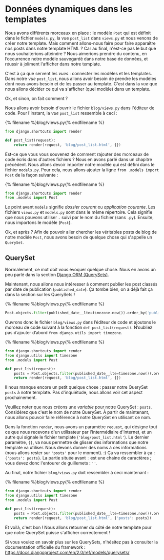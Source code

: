 # Données dynamiques dans les templates

Nous avons différents morceaux en place : le modèle `Post` qui est définit dans le fichier `models.py`, la vue `post_list` dans `views.py` et nous venons de créer notre template. Mais comment allons-nous faire pour faire apparaître nos posts dans notre template HTML ? Car au final, n'est-ce pas le but que nous souhaiterions atteindre ? Nous aimerions prendre du contenu, en l’occurrence notre modèle sauvegardé dans notre base de données, et réussir à joliment l'afficher dans notre template.

C'est à ça que servent les *vues* : connecter les modèles et les templates. Dans notre *vue* `post_list`, nous allons avoir besoin de prendre les modèles dont nous avons besoin et de les passer au template. C'est dans la *vue* que nous allons décider ce qui va s'afficher (quel modèle) dans un template.

Ok, et sinon, on fait comment ?

Nous allons avoir besoin d'ouvrir le fichier `blog/views.py` dans l'éditeur de code. Pour l'instant, la *vue* `post_list` ressemble à ceci :

{% filename %}blog/views.py{% endfilename %}

```python
from django.shortcuts import render

def post_list(request):
    return render(request, 'blog/post_list.html', {})
```

Est-ce que vous vous souvenez de comment rajouter des morceaux de code écris dans d'autres fichiers ? Nous en avons parlé dans un chapitre précédent. Nous allons devoir importer notre modèle qui est défini dans le fichier `models.py`. Pour cela, nous allons ajouter la ligne `from .models import Post` de la façon suivante :

{% filename %}blog/views.py{% endfilename %}

```python
from django.shortcuts import render
from .models import Post
```

Le point avant `models` signifie *dossier courant* ou *application courante*. Les fichiers `views.py` et `models.py` sont dans le même répertoire. Cela signifie que nous pouvons utiliser `.` suivi par le nom du fichier (sans `.py`). Ensuite, nous importons le modèle (`Post`).

Ok, et après ? Afin de pouvoir aller chercher les véritables posts de blog de notre modèle `Post`, nous avons besoin de quelque chose qui s'appelle un `QuerySet`.

## QuerySet

Normalement, ce mot doit vous évoquer quelque chose. Nous en avons un peu parlé dans la section [Django ORM (QuerySets)](../django_orm/README.md).

Maintenant, nous allons nous intéresser à comment publier les post classés par date de publication (`published_date`). Ça tombe bien, on a déjà fait ça dans la section sur les QuerySets !

{% filename %}blog/views.py{% endfilename %}

```python
Post.objects.filter(published_date__lte=timezone.now()).order_by('published_date')
```

Ouvrons donc le fichier `blog/views.py` dans l’éditeur de code et ajoutons le morceau de code suivant à la fonction `def post_list(request)`. N’oubliez pas d’ajouter d’abord `from django.utils import timezone`.

{% filename %}blog/views.py{% endfilename %}

```python
from django.shortcuts import render
from django.utils import timezone
from .models import Post

def post_list(request):
    posts = Post.objects.filter(published_date__lte=timezone.now()).order_by('published_date')
    return render(request, 'blog/post_list.html', {})
```

Il nous manque encore un petit quelque chose : passer notre QuerySet `posts` à notre template. Pas d'inquiétude, nous allons voir cet aspect prochainement.

Veuillez noter que nous créons une *variable* pour notre QuerySet : `posts`. Considérez que c'est le nom de notre QuerySet. À partir de maintenant, nous allons pouvoir faire référence à notre QuerySet en utilisant ce nom.

Dans la fonction `render`, nous avons un paramètre `request`, qui désigne tout ce que nous recevons d'un utilisateur par l'intermédiaire d'Internet, et un autre qui signale le fichier template (`'blog/post_list.html'`). Le dernier paramètre, `{}`, va nous permettre de glisser des informations que notre template va utiliser. Nous devons donner des noms à ces informations (nous allons rester sur `'posts'` pour le moment). :) Ça va ressembler à ça : `{'posts': posts}`. La partie située avant `:` est une chaine de caractères ; vous devez donc l'entourer de guillemets : `''`.

Au final, notre fichier `blog/views.py` doit ressembler à ceci maintenant :

{% filename %}blog/views.py{% endfilename %}

```python
from django.shortcuts import render
from django.utils import timezone
from .models import Post

def post_list(request):
    posts = Post.objects.filter(published_date__lte=timezone.now()).order_by('published_date')
    return render(request, 'blog/post_list.html', {'posts': posts})
```

Et voilà, c'est bon ! Nous allons retourner du côté de notre template pour que notre QuerySet puisse s'afficher correctement !

Si vous voulez en savoir plus sur les QuerySets, n'hésitez pas à consulter la documentation officielle du framework : https://docs.djangoproject.com/en/2.0/ref/models/querysets/
